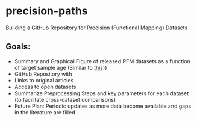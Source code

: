 # precision-paths

Building a GitHub Repository for Precision (Functional Mapping) Datasets 

## Goals:
- Summary and Graphical Figure of released PFM datasets as a function of target sample age (Similar to [this)](https://link.springer.com/article/10.1007/s12021-021-09519-6/figures/1))
- GitHub Repository with 
- Links to original articles
- Access to open datasets
- Summarize Preprocessing Steps and key parameters for each dataset (to facilitate cross-dataset comparisons)
- Future Plan: Periodic updates as more data become available and gaps in the literature are filled

